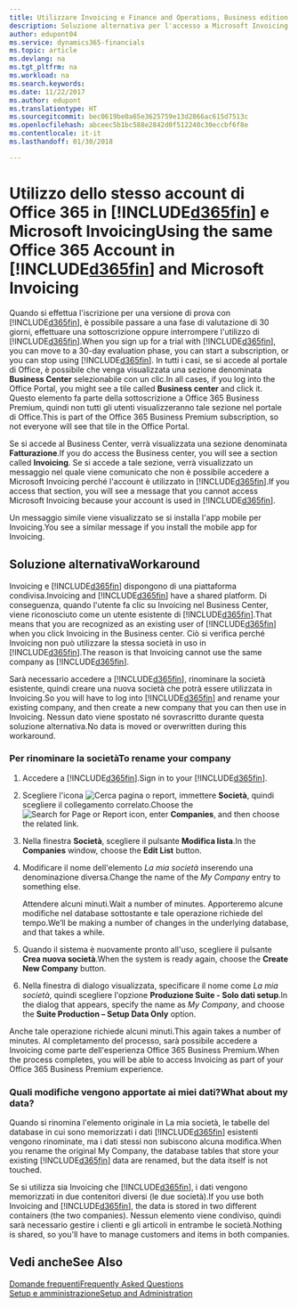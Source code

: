 ```yaml
---
title: Utilizzare Invoicing e Finance and Operations, Business edition | Documenti Microsoft
description: Soluzione alternativa per l'accesso a Microsoft Invoicing dopo aver effettuato l'iscrizione a Dynamics 365 for Finance and Operations, Business edition.
author: edupont04
ms.service: dynamics365-financials
ms.topic: article
ms.devlang: na
ms.tgt_pltfrm: na
ms.workload: na
ms.search.keywords: 
ms.date: 11/22/2017
ms.author: edupont
ms.translationtype: HT
ms.sourcegitcommit: bec0619be0a65e3625759e13d2866ac615d7513c
ms.openlocfilehash: abceec5b1bc588e2842d0f512240c30eccbf6f8e
ms.contentlocale: it-it
ms.lasthandoff: 01/30/2018

---
```

# <a name="using-the-same-office-365-account-in-included365finincludesd365finlongmdmd-and-microsoft-invoicing"></a><span data-ttu-id="74bb7-103">Utilizzo dello stesso account di Office 365 in [!INCLUDE[d365fin](includes/d365fin_long_md.md)] e Microsoft Invoicing</span><span class="sxs-lookup"><span data-stu-id="74bb7-103">Using the same Office 365 Account in [!INCLUDE[d365fin](includes/d365fin_long_md.md)] and Microsoft Invoicing</span></span>
<span data-ttu-id="74bb7-104">Quando si effettua l'iscrizione per una versione di prova con [!INCLUDE[d365fin](includes/d365fin_md.md)], è possibile passare a una fase di valutazione di 30 giorni, effettuare una sottoscrizione oppure interrompere l'utilizzo di [!INCLUDE[d365fin](includes/d365fin_md.md)].</span><span class="sxs-lookup"><span data-stu-id="74bb7-104">When you sign up for a trial with [!INCLUDE[d365fin](includes/d365fin_md.md)], you can move to a 30-day evaluation phase, you can start a subscription, or you can stop using [!INCLUDE[d365fin](includes/d365fin_md.md)].</span></span> <span data-ttu-id="74bb7-105">In tutti i casi, se si accede al portale di Office, è possibile che venga visualizzata una sezione denominata **Business Center** selezionabile con un clic.</span><span class="sxs-lookup"><span data-stu-id="74bb7-105">In all cases, if you log into the Office Portal, you might see a tile called **Business center** and click it.</span></span> <span data-ttu-id="74bb7-106">Questo elemento fa parte della sottoscrizione a Office 365 Business Premium, quindi non tutti gli utenti visualizzeranno tale sezione nel portale di Office.</span><span class="sxs-lookup"><span data-stu-id="74bb7-106">This is part of the Office 365 Business Premium subscription, so not everyone will see that tile in the Office Portal.</span></span>  

<span data-ttu-id="74bb7-107">Se si accede al Business Center, verrà visualizzata una sezione denominata **Fatturazione**.</span><span class="sxs-lookup"><span data-stu-id="74bb7-107">If you do access the Business center, you will see a section called **Invoicing**.</span></span> <span data-ttu-id="74bb7-108">Se si accede a tale sezione, verrà visualizzato un messaggio nel quale viene comunicato che non è possibile accedere a Microsoft Invoicing perché l'account è utilizzato in [!INCLUDE[d365fin](includes/d365fin_md.md)].</span><span class="sxs-lookup"><span data-stu-id="74bb7-108">If you access that section, you will see a message that you cannot access Microsoft Invoicing because your account is used in [!INCLUDE[d365fin](includes/d365fin_md.md)].</span></span>  

<span data-ttu-id="74bb7-109">Un messaggio simile viene visualizzato se si installa l'app mobile per Invoicing.</span><span class="sxs-lookup"><span data-stu-id="74bb7-109">You see a similar message if you install the mobile app for Invoicing.</span></span>  

## <a name="workaround"></a><span data-ttu-id="74bb7-110">Soluzione alternativa</span><span class="sxs-lookup"><span data-stu-id="74bb7-110">Workaround</span></span>
<span data-ttu-id="74bb7-111">Invoicing e [!INCLUDE[d365fin](includes/d365fin_md.md)] dispongono di una piattaforma condivisa.</span><span class="sxs-lookup"><span data-stu-id="74bb7-111">Invoicing and [!INCLUDE[d365fin](includes/d365fin_md.md)] have a shared platform.</span></span> <span data-ttu-id="74bb7-112">Di conseguenza, quando l'utente fa clic su Invoicing nel Business Center, viene riconosciuto come un utente esistente di [!INCLUDE[d365fin](includes/d365fin_md.md)].</span><span class="sxs-lookup"><span data-stu-id="74bb7-112">That means that you are recognized as an existing user of [!INCLUDE[d365fin](includes/d365fin_md.md)] when you click Invoicing in the Business center.</span></span> <span data-ttu-id="74bb7-113">Ciò si verifica perché Invoicing non può utilizzare la stessa società in uso in [!INCLUDE[d365fin](includes/d365fin_md.md)].</span><span class="sxs-lookup"><span data-stu-id="74bb7-113">The reason is that Invoicing cannot use the same company as [!INCLUDE[d365fin](includes/d365fin_md.md)].</span></span>  

<span data-ttu-id="74bb7-114">Sarà necessario accedere a [!INCLUDE[d365fin](includes/d365fin_md.md)], rinominare la società esistente, quindi creare una nuova società che potrà essere utilizzata in Invoicing.</span><span class="sxs-lookup"><span data-stu-id="74bb7-114">So you will have to log into [!INCLUDE[d365fin](includes/d365fin_md.md)] and rename your existing company, and then create a new company that you can then use in Invoicing.</span></span> <span data-ttu-id="74bb7-115">Nessun dato viene spostato né sovrascritto durante questa soluzione alternativa.</span><span class="sxs-lookup"><span data-stu-id="74bb7-115">No data is moved or overwritten during this workaround.</span></span>

### <a name="to-rename-your-company"></a><span data-ttu-id="74bb7-116">Per rinominare la società</span><span class="sxs-lookup"><span data-stu-id="74bb7-116">To rename your company</span></span>
1.  <span data-ttu-id="74bb7-117">Accedere a [!INCLUDE[d365fin](includes/d365fin_md.md)].</span><span class="sxs-lookup"><span data-stu-id="74bb7-117">Sign in to your [!INCLUDE[d365fin](includes/d365fin_md.md)].</span></span>  
2.  <span data-ttu-id="74bb7-118">Scegliere l'icona ![Cerca pagina o report](media/ui-search/search_small.png "icona Cerca pagina o report"), immettere **Società**, quindi scegliere il collegamento correlato.</span><span class="sxs-lookup"><span data-stu-id="74bb7-118">Choose the ![Search for Page or Report](media/ui-search/search_small.png "Search for Page or Report icon") icon, enter **Companies**, and then choose the related link.</span></span>  
3.  <span data-ttu-id="74bb7-119">Nella finestra **Società**, scegliere il pulsante **Modifica lista**.</span><span class="sxs-lookup"><span data-stu-id="74bb7-119">In the **Companies** window, choose the **Edit List** button.</span></span>  
4.  <span data-ttu-id="74bb7-120">Modificare il nome dell'elemento *La mia società* inserendo una denominazione diversa.</span><span class="sxs-lookup"><span data-stu-id="74bb7-120">Change the name of the *My Company* entry to something else.</span></span>  

    <span data-ttu-id="74bb7-121">Attendere alcuni minuti.</span><span class="sxs-lookup"><span data-stu-id="74bb7-121">Wait a number of minutes.</span></span> <span data-ttu-id="74bb7-122">Apporteremo alcune modifiche nel database sottostante e tale operazione richiede del tempo.</span><span class="sxs-lookup"><span data-stu-id="74bb7-122">We’ll be making a number of changes in the underlying database, and that takes a while.</span></span>
5.  <span data-ttu-id="74bb7-123">Quando il sistema è nuovamente pronto all'uso, scegliere il pulsante **Crea nuova società**.</span><span class="sxs-lookup"><span data-stu-id="74bb7-123">When the system is ready again, choose the **Create New Company** button.</span></span>  
6.  <span data-ttu-id="74bb7-124">Nella finestra di dialogo visualizzata, specificare il nome come *La mia società*, quindi scegliere l'opzione **Produzione Suite - Solo dati setup**.</span><span class="sxs-lookup"><span data-stu-id="74bb7-124">In the dialog that appears, specify the name as *My Company*, and choose the **Suite Production – Setup Data Only** option.</span></span>  

<span data-ttu-id="74bb7-125">Anche tale operazione richiede alcuni minuti.</span><span class="sxs-lookup"><span data-stu-id="74bb7-125">This again takes a number of minutes.</span></span> <span data-ttu-id="74bb7-126">Al completamento del processo, sarà possibile accedere a Invoicing come parte dell'esperienza Office 365 Business Premium.</span><span class="sxs-lookup"><span data-stu-id="74bb7-126">When the process completes, you will be able to access Invoicing as part of your Office 365 Business Premium experience.</span></span>  

### <a name="what-about-my-data"></a><span data-ttu-id="74bb7-127">Quali modifiche vengono apportate ai miei dati?</span><span class="sxs-lookup"><span data-stu-id="74bb7-127">What about my data?</span></span>
<span data-ttu-id="74bb7-128">Quando si rinomina l'elemento originale in La mia società, le tabelle del database in cui sono memorizzati i dati [!INCLUDE[d365fin](includes/d365fin_md.md)] esistenti vengono rinominate, ma i dati stessi non subiscono alcuna modifica.</span><span class="sxs-lookup"><span data-stu-id="74bb7-128">When you rename the original My Company, the database tables that store your existing [!INCLUDE[d365fin](includes/d365fin_md.md)] data are renamed, but the data itself is not touched.</span></span>  

<span data-ttu-id="74bb7-129">Se si utilizza sia Invoicing che [!INCLUDE[d365fin](includes/d365fin_md.md)], i dati vengono memorizzati in due contenitori diversi (le due società).</span><span class="sxs-lookup"><span data-stu-id="74bb7-129">If you use both Invoicing and [!INCLUDE[d365fin](includes/d365fin_md.md)], the data is stored in two different containers (the two companies).</span></span> <span data-ttu-id="74bb7-130">Nessun elemento viene condiviso, quindi sarà necessario gestire i clienti e gli articoli in entrambe le società.</span><span class="sxs-lookup"><span data-stu-id="74bb7-130">Nothing is shared, so you'll have to manage customers and items in both companies.</span></span>  

## <a name="see-also"></a><span data-ttu-id="74bb7-131">Vedi anche</span><span class="sxs-lookup"><span data-stu-id="74bb7-131">See Also</span></span>
[<span data-ttu-id="74bb7-132">Domande frequenti</span><span class="sxs-lookup"><span data-stu-id="74bb7-132">Frequently Asked Questions</span></span>](across-faq.md)  
[<span data-ttu-id="74bb7-133">Setup e amministrazione</span><span class="sxs-lookup"><span data-stu-id="74bb7-133">Setup and Administration</span></span>](admin-setup-and-administration.md)  

